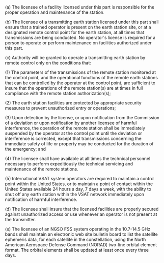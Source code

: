 (a) The licensee of a facility licensed under this part is responsible for the proper operation and maintenance of the station.

(b) The licensee of a transmitting earth station licensed under this part shall ensure that a trained operator is present on the earth station site, or at a designated remote control point for the earth station, at all times that transmissions are being conducted. No operator's license is required for a person to operate or perform maintenance on facilities authorized under this part.

(c) Authority will be granted to operate a transmitting earth station by remote control only on the conditions that:
              

(1) The parameters of the transmissions of the remote station monitored at the control point, and the operational functions of the remote earth stations that can be controlled by the operator at the control point, are sufficient to insure that the operations of the remote station(s) are at times in full compliance with the remote station authorization(s);

(2) The earth station facilities are protected by appropriate security measures to prevent unauthorized entry or operations;

(3) Upon detection by the license, or upon notification from the Commission of a deviation or upon notification by another licensee of harmful interference, the operation of the remote station shall be immediately suspended by the operator at the control point until the deviation or interference is corrected, except that transmissions concerning the immediate safety of life or property may be conducted for the duration of the emergency; and

(4) The licensee shall have available at all times the technical personnel necessary to perform expeditiously the technical servicing and maintenance of the remote stations.

(5) International VSAT system operators are required to maintain a control point within the United States, or to maintain a point of contact within the United States available 24 hours a day, 7 days a week, with the ability to shut off any earth station within the VSAT network immediately upon notification of harmful interference.

(d) The licensee shall insure that the licensed facilities are properly secured against unauthorized access or use whenever an operator is not present at the transmitter.

(e) The licensee of an NGSO FSS system operating in the 10.7-14.5 GHz bands shall maintain an electronic web site bulletin board to list the satellite ephemeris data, for each satellite in the constellation, using the North American Aerospace Defense Command (NORAD) two-line orbital element format. The orbital elements shall be updated at least once every three days.

